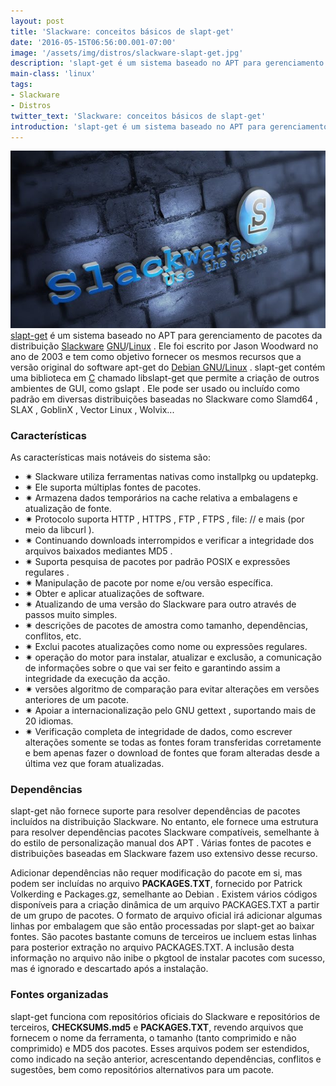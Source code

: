 ```yaml
---
layout: post
title: 'Slackware: conceitos básicos de slapt-get'
date: '2016-05-15T06:56:00.001-07:00'
image: '/assets/img/distros/slackware-slapt-get.jpg'
description: 'slapt-get é um sistema baseado no APT para gerenciamento de pacotes da distribuição Slackware'
main-class: 'linux'
tags:
- Slackware
- Distros
twitter_text: 'Slackware: conceitos básicos de slapt-get'
introduction: 'slapt-get é um sistema baseado no APT para gerenciamento de pacotes da distribuição Slackware'
---
```

![Blog Linux](/assets/img/distros/slackware-slapt-get.jpg "Blog Linux")
[slapt-get](http://software.jaos.org/) é um sistema baseado no APT para gerenciamento de pacotes da distribuição [Slackware](http://www.slackware.com/) [GNU](http://www.terminalroot.com.br/tags#gnu)/[Linux](http://www.terminalroot.com.br/tags#linux) . Ele foi escrito por Jason Woodward no ano de 2003 e tem como objetivo fornecer os mesmos recursos que a versão original do software apt-get do [Debian GNU/Linux](http://www.terminalroot.com.br/tags#debian) .
slapt-get contém uma biblioteca em [C](http://www.terminalroot.com.br/tags#linguagem-c) chamado libslapt-get que permite a criação de outros ambientes de GUI, como gslapt .
Ele pode ser usado ou incluído como padrão em diversas distribuições baseadas no Slackware como Slamd64 , SLAX , GoblinX , Vector Linux , Wolvix...

### Características

As características mais notáveis ​​do sistema são:
 - ✷ Slackware utiliza ferramentas nativas como installpkg ou updatepkg.
 - ✷ Ele suporta múltiplas fontes de pacotes.
 - ✷ Armazena dados temporários na cache relativa a embalagens e atualização de fonte.
 - ✷ Protocolo suporta HTTP , HTTPS , FTP , FTPS , file: // e mais (por meio da libcurl ).
 - ✷ Continuando downloads interrompidos e verificar a integridade dos arquivos baixados mediantes MD5 .
 - ✷ Suporta pesquisa de pacotes por padrão POSIX e expressões regulares .
 - ✷ Manipulação de pacote por nome e/ou versão específica.
 - ✷ Obter e aplicar atualizações de software.
 - ✷ Atualizando de uma versão do Slackware para outro através de passos muito simples.
 - ✷ descrições de pacotes de amostra como tamanho, dependências, conflitos, etc.
 - ✷ Exclui pacotes atualizações como nome ou expressões regulares.
 - ✷ operação do motor para instalar, atualizar e exclusão, a comunicação de informações sobre o que vai ser feito e garantindo assim a integridade da execução da acção.
 - ✷ versões algoritmo de comparação para evitar alterações em versões anteriores de um pacote.
 - ✷ Apoiar a internacionalização pelo GNU gettext , suportando mais de 20 idiomas.
 - ✷ Verificação completa de integridade de dados, como escrever alterações somente se todas as fontes foram transferidas corretamente e bem apenas fazer o download de fontes que foram alteradas desde a última vez que foram atualizadas.
 
### Dependências

slapt-get não fornece suporte para resolver dependências de pacotes incluídos na distribuição Slackware. No entanto, ele fornece uma estrutura para resolver dependências pacotes Slackware compatíveis, semelhante à do estilo de personalização manual dos APT . Várias fontes de pacotes e distribuições baseadas em Slackware fazem uso extensivo desse recurso.

Adicionar dependências não requer modificação do pacote em si, mas podem ser incluídas no arquivo __PACKAGES.TXT__, fornecido por Patrick Volkerding e Packages.gz, semelhante ao Debian . Existem vários códigos disponíveis para a criação dinâmica de um arquivo PACKAGES.TXT a partir de um grupo de pacotes. O formato de arquivo oficial irá adicionar algumas linhas por embalagem que são então processadas por slapt-get ao baixar fontes. São pacotes bastante comuns de terceiros ue incluem estas linhas para posterior extração no arquivo PACKAGES.TXT. A inclusão desta informação no arquivo não inibe o pkgtool de instalar pacotes com sucesso, mas é ignorado e descartado após a instalação.

### Fontes organizadas

slapt-get funciona com repositórios oficiais do Slackware e repositórios de terceiros, __CHECKSUMS.md5__ e __PACKAGES.TXT__, revendo arquivos que fornecem o nome da ferramenta, o tamanho (tanto comprimido e não comprimido) e MD5 dos pacotes. Esses arquivos podem ser estendidos, como indicado na seção anterior, acrescentando dependências, conflitos e sugestões, bem como repositórios alternativos para um pacote. 

<script async src="https://pagead2.googlesyndication.com/pagead/js/adsbygoogle.js"></script>

<!-- Informat -->
<ins class="adsbygoogle"
 style="display:block"
 data-ad-client="ca-pub-2838251107855362"
 data-ad-slot="2327980059"
 data-ad-format="auto"
 data-full-width-responsive="true"></ins>

<script>
(adsbygoogle = window.adsbygoogle || []).push({});
</script>

